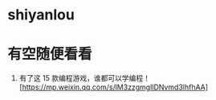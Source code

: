 # shiyanlou



# 有空随便看看

1. 有了这 15 款编程游戏，谁都可以学编程！[https://mp.weixin.qq.com/s/lM3zzgmgIlDNvmd3lhfhAA]

